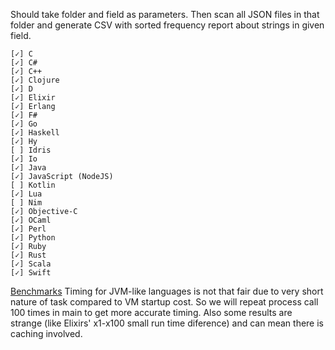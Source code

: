 Should take folder and field as parameters. Then scan all JSON files in that folder and generate CSV with sorted frequency report about strings in given field.

	[✓] C
	[✓] C#
	[✓] C++
	[✓] Clojure
	[✓] D
	[✓] Elixir
	[✓] Erlang
	[✓] F#
	[✓] Go
	[✓] Haskell
	[✓] Hy
	[ ] Idris
	[✓] Io
	[✓] Java
	[✓] JavaScript (NodeJS)
	[ ] Kotlin
	[✓] Lua
	[ ] Nim
	[✓] Objective-C
	[✓] OCaml
	[✓] Perl
	[✓] Python
	[✓] Ruby
	[✓] Rust
	[✓] Scala
	[✓] Swift


[Benchmarks](https://docs.google.com/spreadsheets/d/1T3FIeAyycixbejNb94Cz4faSLg8OsMcVCWD5rFDej7I/edit?usp=sharingx) Timing for JVM-like languages is not that fair due to very short nature of task compared to VM startup cost. So we will repeat process call 100 times in main to get more accurate timing.
Also some results are strange (like Elixirs' x1-x100 small run time diference) and can mean there is caching involved.
